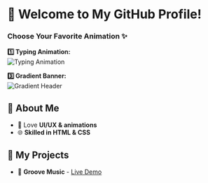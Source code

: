 # 🚀 Welcome to My GitHub Profile!

### Choose Your Favorite Animation ✨

**1️⃣ Typing Animation:**  
![Typing Animation](https://readme-typing-svg.herokuapp.com?font=Fira+Code&size=30&pause=1000&color=F7B42C&width=600&lines=Hey!+I'm+Vedant;Welcome+to+my+GitHub!;Exploring+the+World+of+Web+Design!+💻)

**3️⃣ Gradient Banner:**  
![Gradient Header](https://capsule-render.vercel.app/api?type=waving&color=gradient&height=200&section=header&text=Vedant's%20GitHub&fontSize=40&fontAlignY=35)

## 🌟 About Me

- 🎨 Love **UI/UX & animations**
- 🌐 **Skilled in HTML & CSS**

## 🚀 My Projects

- 🎵 **Groove Music** - [Live Demo](#)
